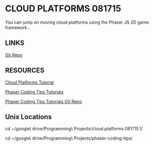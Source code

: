 # CLOUD PLATFORMS 081715

You can jump on moving cloud platforms using the Phaser JS 2D game framework...

## LINKS

[Git Repo](https://github.com/sunnylam13/tanx-phaser-073015)

## RESOURCES

[Cloud Platforms Tutorial](http://phaser.io/tutorials/coding-tips-004)

[Phaser Coding Tips Tutorials](https://github.com/photonstorm/phaser-coding-tips)

[Phaser Coding Tips Tutorials Git Repo](https://github.com/photonstorm/phaser-coding-tips)

## Unix Locations
cd ~/google\ drive/Programming\ Projects/cloud.platforms.081715.1/

cd ~/google\ drive/Programming\ Projects/phaser-coding-tips/
